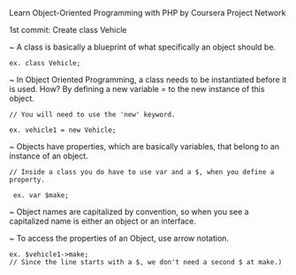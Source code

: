 Learn Object-Oriented Programming with PHP by Coursera Project Network

1st commit: Create class Vehicle


~ A class is basically a blueprint of what specifically an object should be. 

    ex. class Vehicle; 


~ In Object Oriented Programming, a class needs to be instantiated before it is used. 
    How? By defining a new variable = to the new instance of this object. 
    
    // You will need to use the 'new' keyword.
    
    ex. vehicle1 = new Vehicle;

  
~ Objects have properties, which are basically variables, that belong to an instance of an object. 
     
    // Inside a class you do have to use var and a $, when you define a property. 
    
     ex. var $make;
      


~ Object names are capitalized by convention, so when you see a capitalized name is either an object or an interface.


~ To access the properties of an Object, use arrow notation. 
    
    ex. $vehicle1->make; 
    // Since the line starts with a $, we don't need a second $ at make.)

